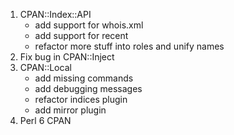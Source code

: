 1. CPAN::Index::API
   - add support for whois.xml
   - add support for recent
   - refactor more stuff into roles and unify names
2. Fix bug in CPAN::Inject
3. CPAN::Local
   - add missing commands
   - add debugging messages
   - refactor indices plugin
   - add mirror plugin
4. Perl 6 CPAN
